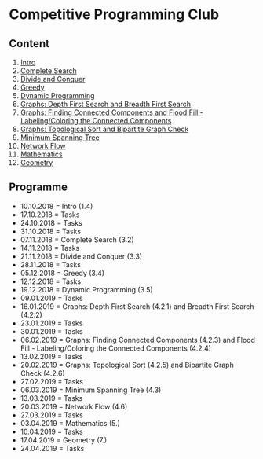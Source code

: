 # Competitive Programming Club

## Content
1. [Intro](01_Intro)
2. [Complete Search](02_Complete_Search)
3. [Divide and Conquer](03_Divide_and_Conquer)
4. [Greedy](04_Greedy)
5. [Dynamic Programming](05_Dynamic_Programming)
6. [Graphs: Depth First Search and Breadth First Search](06_Graphs_I) 
7. [Graphs: Finding Connected Components and Flood Fill - Labeling/Coloring the Connected Components](07_Graphs_II)
8. [Graphs: Topological Sort and Bipartite Graph Check](08_Graphs_III)
9. [Minimum Spanning Tree](09_Min_Span_Tree)
10. [Network Flow](10_Net_Flow)
11. [Mathematics](11_Mathematics)
12. [Geometry](12_Geometry)

## Programme
- 10.10.2018 = Intro (1.4)
- 17.10.2018 = Tasks
- 24.10.2018 = Tasks
- 31.10.2018 = Tasks
- 07.11.2018 = Complete Search (3.2)
- 14.11.2018 = Tasks
- 21.11.2018 = Divide and Conquer (3.3)
- 28.11.2018 = Tasks
- 05.12.2018 = Greedy (3.4)
- 12.12.2018 = Tasks
- 19.12.2018 = Dynamic Programming (3.5)
- 09.01.2019 = Tasks
- 16.01.2019 = Graphs: Depth First Search (4.2.1) and Breadth First Search (4.2.2)
- 23.01.2019 = Tasks
- 30.01.2019 = Tasks
- 06.02.2019 = Graphs: Finding Connected Components (4.2.3) and Flood Fill - Labeling/Coloring the Connected Components (4.2.4)
- 13.02.2019 = Tasks
- 20.02.2019 = Graphs: Topological Sort (4.2.5) and Bipartite Graph Check (4.2.6)
- 27.02.2019 = Tasks
- 06.03.2019 = Minimum Spanning Tree (4.3)
- 13.03.2019 = Tasks
- 20.03.2019 = Network Flow (4.6)
- 27.03.2019 = Tasks
- 03.04.2019 = Mathematics (5.)
- 10.04.2019 = Tasks
- 17.04.2019 = Geometry (7.)
- 24.04.2019 = Tasks
